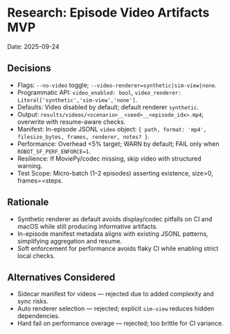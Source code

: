 # Research: Episode Video Artifacts MVP

Date: 2025-09-24

## Decisions
- Flags: `--no-video` toggle; `--video-renderer=synthetic|sim-view|none`.
- Programmatic API: `video_enabled: bool`, `video_renderer: Literal['synthetic','sim-view','none']`.
- Defaults: Video disabled by default; default renderer `synthetic`.
- Output: `results/videos/<scenario>__<seed>__<episode_idx>.mp4`; overwrite with resume-aware checks.
- Manifest: In-episode JSONL `video` object: `{ path, format: 'mp4', filesize_bytes, frames, renderer, notes? }`.
- Performance: Overhead <5% target; WARN by default; FAIL only when `ROBOT_SF_PERF_ENFORCE=1`.
- Resilience: If MoviePy/codec missing, skip video with structured warning.
- Test Scope: Micro-batch (1–2 episodes) asserting existence, size>0, frames==steps.

## Rationale
- Synthetic renderer as default avoids display/codec pitfalls on CI and macOS while still producing informative artifacts.
- In-episode manifest metadata aligns with existing JSONL patterns, simplifying aggregation and resume.
- Soft enforcement for performance avoids flaky CI while enabling strict local checks.

## Alternatives Considered
- Sidecar manifest for videos — rejected due to added complexity and sync risks.
- Auto renderer selection — rejected; explicit `sim-view` reduces hidden dependencies.
- Hard fail on performance overage — rejected; too brittle for CI variance.
